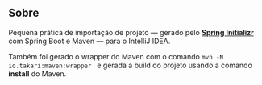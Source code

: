 ## Sobre

Pequena prática de importação de projeto — gerado pelo **[Spring Initializr](https://start.spring.io/)** com Spring Boot e Maven — para o IntelliJ IDEA.

Também foi gerado o wrapper do Maven com o comando ``mvn -N io.takari:maven:wrapper `` e gerada a build do projeto usando a comando **install** do Maven.